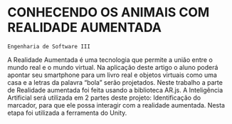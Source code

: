 # CONHECENDO OS ANIMAIS COM REALIDADE AUMENTADA


    Engenharia de Software III


A Realidade Aumentada é uma tecnologia que permite a união entre o mundo real e o mundo virtual. Na aplicação deste artigo o aluno poderá apontar seu smartphone para um livro real e objetos virtuais como uma casa e a letras da palavra “bola” serão projetados. Neste trabalho a parte de Realidade aumentada foi feita usando a biblioteca AR.js. A Inteligência Artificial será utilizada em 2 partes deste projeto: Identificação do marcador, para que ele possa interagir com a realidade aumentada. Nesta etapa foi utilizada a ferramenta do Unity.